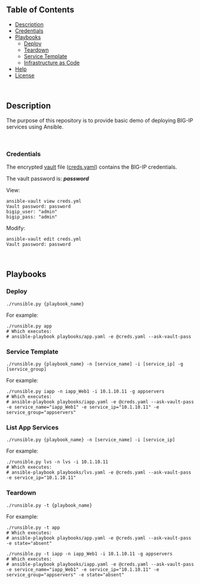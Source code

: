 
## Table of Contents
- [Description](#description)
- [Credentials](#credentials)
- [Playbooks](#playbooks)
	- [Deploy](#deploy)
	- [Teardown](#teardown)
	- [Service Template](#service-template)
	- [Infrastructure as Code](#infrastructure-as-code)
- [Help](#--help)
- [License](LICENSE)

&nbsp;&nbsp;

## Description

The purpose of this repository is to provide basic demo of deploying BIG-IP
services using Ansible.

&nbsp;&nbsp;

### Credentials
The encrypted [vault](https://docs.ansible.com/ansible/latest/vault.html) file ([creds.yaml](creds.yaml)) contains the BIG-IP credentials.

The vault password is: **_password_**

View:
```shell
ansible-vault view creds.yml
Vault password: password
bigip_user: "admin"
bigip_pass: "admin"
```

Modify:
```shell
ansible-vault edit creds.yml
Vault password: password
```

&nbsp;&nbsp;

## Playbooks

### Deploy
```shell
./runsible.py {playbook_name}
```
For example:
```shell
./runsible.py app
# Which executes:
# ansible-playbook playbooks/app.yaml -e @creds.yaml --ask-vault-pass
```

### Service Template
```shell
./runsible.py {playbook_name} -n [service_name] -i [service_ip] -g [service_group]
```
For example:
```shell
./runsible.py iapp -n iapp_Web1 -i 10.1.10.11 -g appservers
# Which executes:
# ansible-playbook playbooks/iapp.yaml -e @creds.yaml --ask-vault-pass -e service_name="iapp_Web1" -e service_ip="10.1.10.11" -e service_group="appservers"
```

### List App Services
```shell
./runsible.py {playbook_name} -n [service_name] -i [service_ip]
```
For example:
```shell
./runsible.py lvs -n lvs -i 10.1.10.11
# Which executes:
# ansible-playbook playbooks/lvs.yaml -e @creds.yaml --ask-vault-pass -e service_ip="10.1.10.11"
```

### Teardown
```shell
./runsible.py -t {playbook_name}
```
For example:
```shell
./runsible.py -t app
# Which executes:
# ansible-playbook playbooks/app.yaml -e @creds.yaml --ask-vault-pass -e state="absent"

./runsible.py -t iapp -n iapp_Web1 -i 10.1.10.11 -g appservers
# Which executes:
# ansible-playbook playbooks/iapp.yaml -e @creds.yaml --ask-vault-pass -e service_name="iapp_Web1" -e service_ip="10.1.10.11" -e service_group="appservers" -e state="absent"
```
